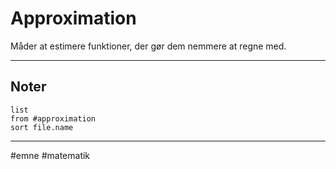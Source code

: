 # Approximation
Måder at estimere funktioner, der gør dem nemmere at regne med.

---

## Noter
```dataview
list
from #approximation  
sort file.name
```

---
#emne #matematik 